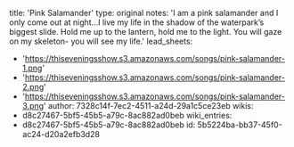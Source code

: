 title: 'Pink Salamander'
type: original
notes: 'I am a pink salamander and I only come out at night...I live my life in the shadow of the waterpark’s biggest slide. Hold me up to the lantern, hold me to the light. You will gaze on my skeleton- you will see my life.'
lead_sheets:
  - 'https://thiseveningsshow.s3.amazonaws.com/songs/pink-salamander-1.png'
  - 'https://thiseveningsshow.s3.amazonaws.com/songs/pink-salamander-2.png'
  - 'https://thiseveningsshow.s3.amazonaws.com/songs/pink-salamander-3.png'
author: 7328c14f-7ec2-4511-a24d-29a1c5ce23eb
wikis:
  - d8c27467-5bf5-45b5-a79c-8ac882ad0beb
wiki_entries:
  - d8c27467-5bf5-45b5-a79c-8ac882ad0beb
id: 5b5224ba-bb37-45f0-ac24-d20a2efb3d28

